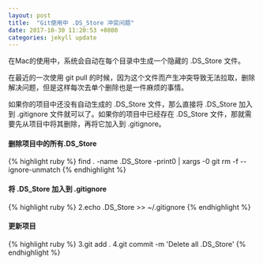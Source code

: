 ```yaml
---
layout: post
title:  "Git使用中 .DS_Store 冲突问题"
date: 2017-10-30 11:20:53 +0800
categories: jekyll update
---
```

在Mac的使用中，系统会自动在每个目录中生成一个隐藏的 .DS_Store 文件。

在最近的一次使用 git pull 的时候，因为这个文件而产生冲突导致无法拉取，删除解决问题，但是这样每次去单个删除也是一件麻烦的事情。

如果你的项目中还没有自动生成的 .DS_Store 文件，那么直接将 .DS_Store 加入到 .gitignore 文件就可以了。如果你的项目中已经存在 .DS_Store 文件，那就需要先从项目中将其删除，再将它加入到 .gitignore。

#### 删除项目中的所有.DS_Store
{% highlight ruby %}
find . -name .DS_Store -print0 | xargs -0 git rm -f --ignore-unmatch
{% endhighlight %}
#### 将 .DS_Store 加入到 .gitignore
{% highlight ruby %}
2.echo .DS_Store >> ~/.gitignore
{% endhighlight %}
#### 更新项目
{% highlight ruby %}
3.git add .
4.git commit -m 'Delete all .DS_Store'
{% endhighlight %}
